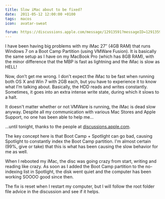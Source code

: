 ```yaml
---
title: Slow iMac about to be fixed?
date:  2011-05-12 12:00:00 +0100
tags:  macos
icon:  avatar-sweat

forum: https://discussions.apple.com/message/12913591?messageID=12913591
---
```


I have been having big problems with my iMac 27″ (4GB RAM) that runs Windows 7 on
a Boot Camp Partition (using VMWare Fusion). It is basically the same setup as I
have on my MacBook Pro (which has 8GB RAM), with the minor difference that the MBP
is fast as lightning and the iMac is slow as HELL!

Now, don’t get me wrong. I don't expect the iMac to be fast when running both OS
X and Win 7 with 2GB each, but you have to experience it to know what I’m talking
about. Basically, the HDD reads and writes constantly. Sometimes, it goes into an
extra intense write state, during which it slows to a halt.

It doesn't matter whether or not VMWare is running, the iMac is dead slow anyway.
Despite all my communication with various Mac Stores and Apple Support, no one has
been able to help me...

...until tonight, thanks to the people at [discussions.apple.com]({{page.forum}}).

The key concept here is that Boot Camp + Spotlight can go bad, causing Spotlight
to constantly index the Boot Camp partition. I'm almost certain (99%, give or take)
that this is what has been causing the slow behavior for me as well.

When I rebooted my iMac, the disc was going crazy from start, writing and reading
like crazy. As soon as I added the Boot Camp partition to the no-indexing list in
Spotlight, the disk went quiet and the computer has been working SOOOO good since
then. 

The fix is reset when I restart my computer, but I will follow the root folder file
advice in the discussion and see if it helps.